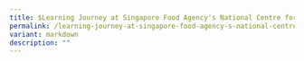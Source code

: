 ```yaml
---
title: $Learning Journey at Singapore Food Agency's National Centre for Food Science
permalink: /learning-journey-at-singapore-food-agency-s-national-centre-for-food-science/
variant: markdown
description: ""
---
```

